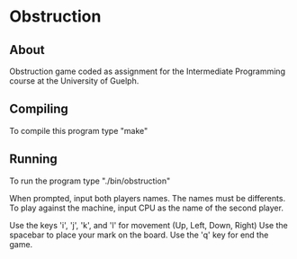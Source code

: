 # Obstruction

## About
Obstruction game coded as assignment for the Intermediate Programming course at the University of Guelph.

## Compiling

To compile this program type "make"

## Running

To run the program type "./bin/obstruction"

When prompted, input both players names. The names must be differents.
To play against the machine, input CPU as the name of the second player.

Use the keys 'i', 'j', 'k', and 'l' for movement (Up, Left, Down, Right)
Use the spacebar to place your mark on the board.
Use the 'q' key for end the game. 
